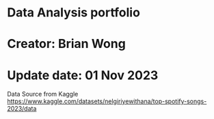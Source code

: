 # Data Analysis portfolio
# Creator: Brian Wong
# Update date: 01 Nov 2023

Data Source from Kaggle
https://www.kaggle.com/datasets/nelgiriyewithana/top-spotify-songs-2023/data
